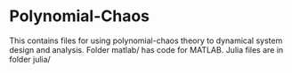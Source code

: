 # Polynomial-Chaos
This contains files for using polynomial-chaos theory to dynamical system design and analysis.
Folder matlab/ has code for MATLAB. Julia files are in folder julia/
